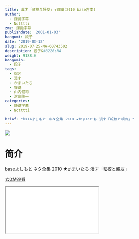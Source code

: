 ```yaml
---
title: 漫才 ｢转校与好友｣ ★镰鼬(2010 base吉本)
author:
  - 鎌鼬字幕
  - Notttti
zmz: 鎌鼬字幕
publishdate: '2001-01-03'
bangumi: 段子
date: '2019-08-12'
slug: 2019-07-25-NA-60743502
description: 段子&#8226;NA
weight: 9188.0
bangumis:
  - 段子
tags:
  - 综艺
  - 漫才
  - かまいたち
  - 镰鼬
  - 山内健司
  - 滨家隆一
categories:
  - 鎌鼬字幕
  - Notttti

brief: "baseよしもと ネタ全集 2010 ★かまいたち 漫才「転校と親友」"
---
```

![](https://raw.githubusercontent.com/tcgriffith/owaraisite/master/static/tmpimg/f7a9b5ad5fe170a914ebae4db5cab5866d0c932e.jpg.480.jpg)
# 简介  
baseよしもと ネタ全集 2010
★かまいたち 漫才「転校と親友」  

[去B站观看](https://www.bilibili.com/video/av60743502/)
<div class ="resp-container"><iframe class="testiframe" src="//player.bilibili.com/player.html?aid=60743502"", scrolling="no", allowfullscreen="true" > </iframe></div> 
